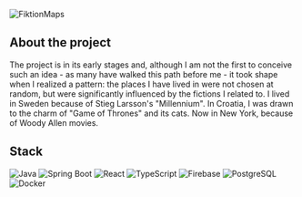 
![FiktionMaps](https://github.com/franpossetto/m2f-client/blob/main/src/assets/fm_h.png?raw=true)

## About the project
The project is in its early stages and, although I am not the first to conceive such an idea - as many have walked this path before me - it took shape when I realized a pattern: the places I have lived in were not chosen at random, but were significantly influenced by the fictions I related to. 
I lived in Sweden because of Stieg Larsson's "Millennium". In Croatia, I was drawn to the charm of "Game of Thrones" and its cats. Now in New York, because of Woody Allen movies. 

## Stack
![Java](https://img.shields.io/badge/Java-FF0000.svg?&style=for-the-badge&logo=java&logoColor=white)
![Spring Boot](https://img.shields.io/badge/Spring_Boot-6DB33F.svg?&style=for-the-badge&logo=springboot&logoColor=white)
![React](https://img.shields.io/badge/React-61DAFB.svg?&style=for-the-badge&logo=react&logoColor=black)
![TypeScript](https://img.shields.io/badge/TypeScript-007ACC.svg?&style=for-the-badge&logo=typescript&logoColor=white)
![Firebase](https://img.shields.io/badge/Firebase-F7C52C.svg?&style=for-the-badge&logo=firebase&logoColor=white)
![PostgreSQL](https://img.shields.io/badge/PostgreSQL-336791.svg?&style=for-the-badge&logo=postgresql&logoColor=white)
![Docker](https://img.shields.io/badge/Docker-2496ED.svg?&style=for-the-badge&logo=docker&logoColor=white)

